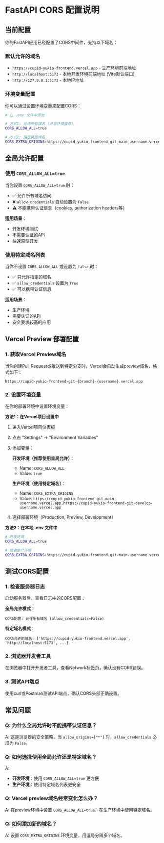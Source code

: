 # FastAPI CORS 配置说明

## 当前配置

你的FastAPI应用已经配置了CORS中间件，支持以下域名：

### 默认允许的域名
- `https://cupid-yukio-frontend.vercel.app` - 生产环境前端地址
- `http://localhost:5173` - 本地开发环境前端地址 (Vite默认端口)
- `http://127.0.0.1:5173` - 本地IP地址

### 环境变量配置

你可以通过设置环境变量来配置CORS：

```bash
# 在 .env 文件中添加

# 方式1: 允许所有域名 (开发环境推荐)
CORS_ALLOW_ALL=true

# 方式2: 指定特定域名
CORS_EXTRA_ORIGINS=https://cupid-yukio-frontend-git-main-username.vercel.app,https://cupid-yukio-frontend-git-develop-username.vercel.app
```

## 全局允许配置

### 使用 `CORS_ALLOW_ALL=true`

当你设置 `CORS_ALLOW_ALL=true` 时：
- ✅ 允许所有域名访问
- ❌ `allow_credentials` 自动设置为 `False`
- ⚠️ 不能携带认证信息（cookies, authorization headers等）

**适用场景**：
- 开发环境测试
- 不需要认证的API
- 快速原型开发

### 使用特定域名列表

当你不设置 `CORS_ALLOW_ALL` 或设置为 `false` 时：
- ✅ 只允许指定的域名
- ✅ `allow_credentials` 设置为 `True`
- ✅ 可以携带认证信息

**适用场景**：
- 生产环境
- 需要认证的API
- 安全要求较高的应用

## Vercel Preview 部署配置

### 1. 获取Vercel Preview域名

当你创建Pull Request或推送到特定分支时，Vercel会自动生成preview域名，格式如下：
```
https://cupid-yukio-frontend-git-{branch}-{username}.vercel.app
```

### 2. 设置环境变量

在你的部署环境中设置环境变量：

**方法1：在Vercel项目设置中**
1. 进入Vercel项目仪表板
2. 点击 "Settings" → "Environment Variables"
3. 添加变量：

   **开发环境（推荐使用全局允许）**：
   - Name: `CORS_ALLOW_ALL`
   - Value: `true`

   **生产环境（使用特定域名）**：
   - Name: `CORS_EXTRA_ORIGINS`
   - Value: `https://cupid-yukio-frontend-git-main-username.vercel.app,https://cupid-yukio-frontend-git-develop-username.vercel.app`

4. 选择部署环境（Production, Preview, Development）

**方法2：在本地 .env 文件中**
```bash
# 开发环境
CORS_ALLOW_ALL=true

# 或者生产环境
CORS_EXTRA_ORIGINS=https://cupid-yukio-frontend-git-main-username.vercel.app,https://cupid-yukio-frontend-git-develop-username.vercel.app
```

## 测试CORS配置

### 1. 检查服务器日志
启动服务器后，查看日志中的CORS配置：

**全局允许模式**：
```
CORS配置: 允许所有域名 (allow_credentials=False)
```

**特定域名模式**：
```
CORS允许的域名: ['https://cupid-yukio-frontend.vercel.app', 'http://localhost:5173', ...]
```

### 2. 浏览器开发者工具
在浏览器中打开开发者工具，查看Network标签页，确认没有CORS错误。

### 3. 测试API端点
使用curl或Postman测试API端点，确认CORS头部正确设置。

## 常见问题

### Q: 为什么全局允许时不能携带认证信息？
A: 这是浏览器的安全策略。当 `allow_origins=["*"]` 时，`allow_credentials` 必须为 `False`。

### Q: 如何选择使用全局允许还是特定域名？
A: 
- **开发环境**：使用 `CORS_ALLOW_ALL=true` 更方便
- **生产环境**：使用特定域名列表更安全

### Q: Vercel preview域名经常变化怎么办？
A: 在preview环境中设置 `CORS_ALLOW_ALL=true`，在生产环境中使用特定域名。

### Q: 如何添加新的域名？
A: 设置 `CORS_EXTRA_ORIGINS` 环境变量，用逗号分隔多个域名。 